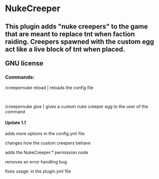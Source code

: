 <h1> NukeCreeper </h1>
<h2> This plugin adds "nuke creepers" to the game that are meant to replace tnt when faction raiding. Creepers spawned with the custom egg act like a live block of tnt when placed.
<p> GNU license </p>

<h3>Commands:</h3>
<p>/creepernuke reload | reloads the config file</p>
<br>
<p>/creepernuke give | gives a custom nuke creeper egg to the user of the command</h3>


<h4>Update 1.1</h4>
<p> adds more options in the config.yml file </p>
<p> changes how the custom creepers behave </p>
<p> adds the NukeCreeper.* permission node </p>
<p> removes an error handling bug </p>
<p> fixes usage: in the plugin.yml file </p>
